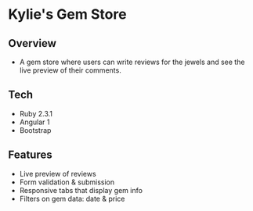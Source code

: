 # Kylie's Gem Store

## Overview
* A gem store where users can write reviews for the jewels and see the live preview of their comments.


## Tech
* Ruby 2.3.1
* Angular 1
* Bootstrap

## Features
* Live preview of reviews
* Form validation & submission
* Responsive tabs that display gem info
* Filters on gem data: date & price

